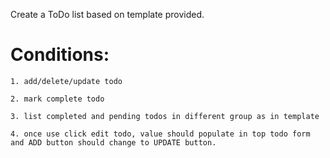 Create a ToDo list based on template provided.

# Conditions:

    1. add/delete/update todo

    2. mark complete todo

    3. list completed and pending todos in different group as in template

    4. once use click edit todo, value should populate in top todo form and ADD button should change to UPDATE button.